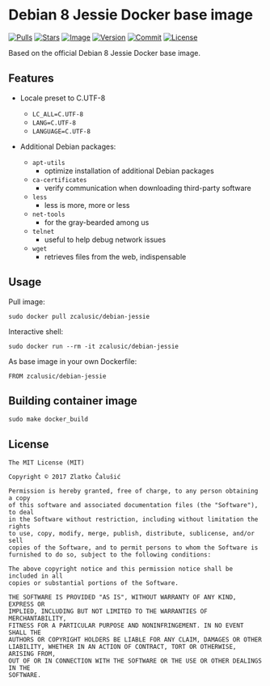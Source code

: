 # Debian 8 Jessie Docker base image

[![Pulls](https://img.shields.io/docker/pulls/zcalusic/debian-jessie.svg)](https://hub.docker.com/r/zcalusic/debian-jessie/)
[![Stars](https://img.shields.io/docker/stars/zcalusic/debian-jessie.svg)](https://hub.docker.com/r/zcalusic/debian-jessie/)
[![Image](https://images.microbadger.com/badges/image/zcalusic/debian-jessie.svg)](https://microbadger.com/images/zcalusic/debian-jessie/)
[![Version](https://images.microbadger.com/badges/version/zcalusic/debian-jessie.svg)](https://microbadger.com/images/zcalusic/debian-jessie/)
[![Commit](https://images.microbadger.com/badges/commit/zcalusic/debian-jessie.svg)](https://microbadger.com/images/zcalusic/debian-jessie/)
[![License](https://images.microbadger.com/badges/license/zcalusic/debian-jessie.svg)](https://microbadger.com/images/zcalusic/debian-jessie/)

Based on the official Debian 8 Jessie Docker base image.

## Features

* Locale preset to C.UTF-8
  * `LC_ALL=C.UTF-8`
  * `LANG=C.UTF-8`
  * `LANGUAGE=C.UTF-8`

* Additional Debian packages:
  * `apt-utils`
    * optimize installation of additional Debian packages
  * `ca-certificates`
    * verify communication when downloading third-party software
  * `less`
    * less is more, more or less
  * `net-tools`
    * for the gray-bearded among us
  * `telnet`
    * useful to help debug network issues
  * `wget`
    * retrieves files from the web, indispensable

## Usage

Pull image:

```
sudo docker pull zcalusic/debian-jessie
```

Interactive shell:

```
sudo docker run --rm -it zcalusic/debian-jessie
```

As base image in your own Dockerfile:

```
FROM zcalusic/debian-jessie
```

## Building container image

```
sudo make docker_build
```

## License

```
The MIT License (MIT)

Copyright © 2017 Zlatko Čalušić

Permission is hereby granted, free of charge, to any person obtaining a copy
of this software and associated documentation files (the "Software"), to deal
in the Software without restriction, including without limitation the rights
to use, copy, modify, merge, publish, distribute, sublicense, and/or sell
copies of the Software, and to permit persons to whom the Software is
furnished to do so, subject to the following conditions:

The above copyright notice and this permission notice shall be included in all
copies or substantial portions of the Software.

THE SOFTWARE IS PROVIDED "AS IS", WITHOUT WARRANTY OF ANY KIND, EXPRESS OR
IMPLIED, INCLUDING BUT NOT LIMITED TO THE WARRANTIES OF MERCHANTABILITY,
FITNESS FOR A PARTICULAR PURPOSE AND NONINFRINGEMENT. IN NO EVENT SHALL THE
AUTHORS OR COPYRIGHT HOLDERS BE LIABLE FOR ANY CLAIM, DAMAGES OR OTHER
LIABILITY, WHETHER IN AN ACTION OF CONTRACT, TORT OR OTHERWISE, ARISING FROM,
OUT OF OR IN CONNECTION WITH THE SOFTWARE OR THE USE OR OTHER DEALINGS IN THE
SOFTWARE.
```
